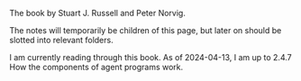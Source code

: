 The book by Stuart J. Russell and Peter Norvig.

The notes will temporarily be children of this page, but later on should be slotted into relevant folders.

I am currently reading through this book. As of 2024-04-13, I am up to 2.4.7 How the components of agent programs work.